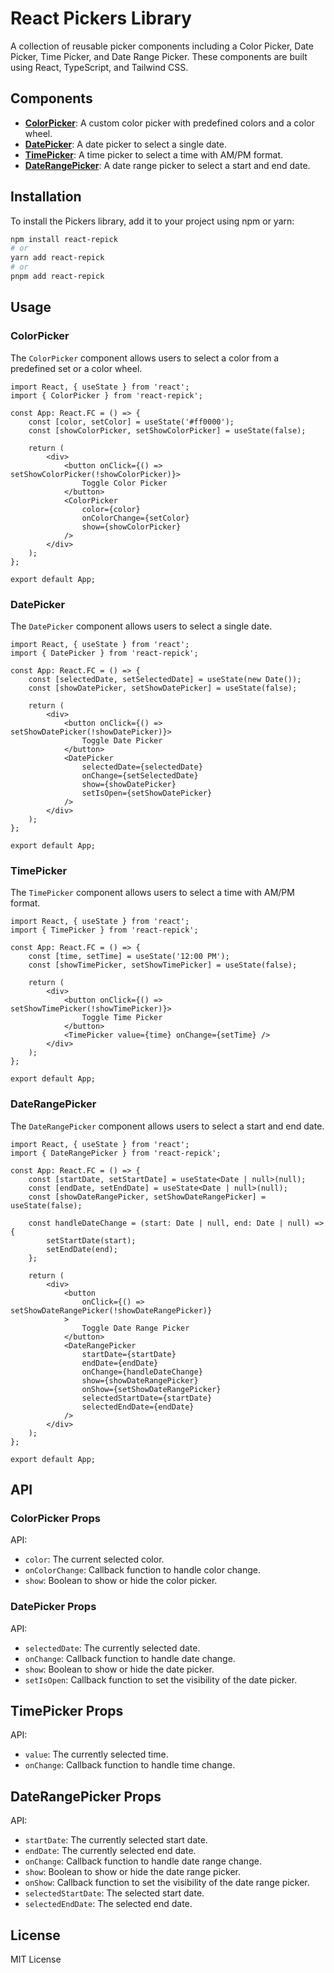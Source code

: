 # React Pickers Library

A collection of reusable picker components including a Color Picker, Date Picker, Time Picker, and Date Range Picker. These components are built using React, TypeScript, and Tailwind CSS.

## Components

- **[ColorPicker](#colorpicker)**: A custom color picker with predefined colors and a color wheel.
- **[DatePicker](#datepicker)**: A date picker to select a single date.
- **[TimePicker](#colorpicker)**: A time picker to select a time with AM/PM format.
- **[DateRangePicker](#daterangepicker)**: A date range picker to select a start and end date.

## Installation

To install the Pickers library, add it to your project using npm or yarn:

```bash
npm install react-repick
# or
yarn add react-repick
# or
pnpm add react-repick
```

## Usage

### ColorPicker

The `ColorPicker` component allows users to select a color from a predefined set or a color wheel.

```tsx
import React, { useState } from 'react';
import { ColorPicker } from 'react-repick';

const App: React.FC = () => {
    const [color, setColor] = useState('#ff0000');
    const [showColorPicker, setShowColorPicker] = useState(false);

    return (
        <div>
            <button onClick={() => setShowColorPicker(!showColorPicker)}>
                Toggle Color Picker
            </button>
            <ColorPicker
                color={color}
                onColorChange={setColor}
                show={showColorPicker}
            />
        </div>
    );
};

export default App;
```

### DatePicker

The `DatePicker` component allows users to select a single date.

```tsx
import React, { useState } from 'react';
import { DatePicker } from 'react-repick';

const App: React.FC = () => {
    const [selectedDate, setSelectedDate] = useState(new Date());
    const [showDatePicker, setShowDatePicker] = useState(false);

    return (
        <div>
            <button onClick={() => setShowDatePicker(!showDatePicker)}>
                Toggle Date Picker
            </button>
            <DatePicker
                selectedDate={selectedDate}
                onChange={setSelectedDate}
                show={showDatePicker}
                setIsOpen={setShowDatePicker}
            />
        </div>
    );
};

export default App;
```

### TimePicker

The `TimePicker` component allows users to select a time with AM/PM format.

```tsx
import React, { useState } from 'react';
import { TimePicker } from 'react-repick';

const App: React.FC = () => {
    const [time, setTime] = useState('12:00 PM');
    const [showTimePicker, setShowTimePicker] = useState(false);

    return (
        <div>
            <button onClick={() => setShowTimePicker(!showTimePicker)}>
                Toggle Time Picker
            </button>
            <TimePicker value={time} onChange={setTime} />
        </div>
    );
};

export default App;
```

### DateRangePicker

The `DateRangePicker` component allows users to select a start and end date.

```tsx
import React, { useState } from 'react';
import { DateRangePicker } from 'react-repick';

const App: React.FC = () => {
    const [startDate, setStartDate] = useState<Date | null>(null);
    const [endDate, setEndDate] = useState<Date | null>(null);
    const [showDateRangePicker, setShowDateRangePicker] = useState(false);

    const handleDateChange = (start: Date | null, end: Date | null) => {
        setStartDate(start);
        setEndDate(end);
    };

    return (
        <div>
            <button
                onClick={() => setShowDateRangePicker(!showDateRangePicker)}
            >
                Toggle Date Range Picker
            </button>
            <DateRangePicker
                startDate={startDate}
                endDate={endDate}
                onChange={handleDateChange}
                show={showDateRangePicker}
                onShow={setShowDateRangePicker}
                selectedStartDate={startDate}
                selectedEndDate={endDate}
            />
        </div>
    );
};

export default App;
```

## API

### ColorPicker Props

API:

- `color`: The current selected color.
- `onColorChange`: Callback function to handle color change.
- `show`: Boolean to show or hide the color picker.

### DatePicker Props

API:

- `selectedDate`: The currently selected date.
- `onChange`: Callback function to handle date change.
- `show`: Boolean to show or hide the date picker.
- `setIsOpen`: Callback function to set the visibility of the date picker.

## TimePicker Props

API:

- `value`: The currently selected time.
- `onChange`: Callback function to handle time change.

## DateRangePicker Props

API:

- `startDate`: The currently selected start date.
- `endDate`: The currently selected end date.
- `onChange`: Callback function to handle date range change.
- `show`: Boolean to show or hide the date range picker.
- `onShow`: Callback function to set the visibility of the date range picker.
- `selectedStartDate`: The selected start date.
- `selectedEndDate`: The selected end date.

## License

MIT License

